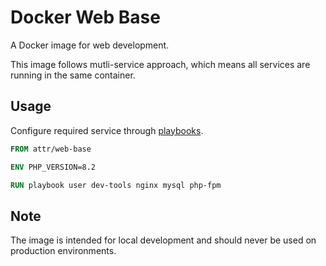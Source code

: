 # Docker Web Base

A Docker image for web development.

This image follows mutli-service approach, which means all services are running in the same container.

## Usage
Configure required service through [playbooks](./playbooks).
```Dockerfile
FROM attr/web-base

ENV PHP_VERSION=8.2

RUN playbook user dev-tools nginx mysql php-fpm
```

## Note
The image is intended for local development and should never be used on production environments.
